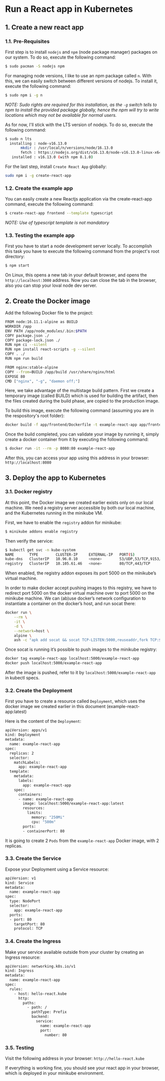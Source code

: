 # Run a React app in Kubernetes

## 1. Create a new react app

### 1.1. Pre-Requisites

First step is to install `nodejs` and `npm` (node package manager) packages on our system. To do so, execute the following command:

```bash
$ sudo pacman -S nodejs npm
```

For managing node versions, I like to use an npm package called `n`. With this, we can easily switch between different versions of nodejs.
To install it, execute the following command:

```bash
$ sudo npm i -g n
```

*NOTE: Sudo rights are required for this installation, as the `-g` switch tells to npm to install the provided package globally, hence the npm will try to write locations which may not be available for normal users.*

As for now, I'll stick with the LTS version of nodejs. To do so, execute the following command:

```bash
$ sudo n lts
  installing : node-v16.13.0
       mkdir : /usr/local/n/versions/node/16.13.0
       fetch : https://nodejs.org/dist/v16.13.0/node-v16.13.0-linux-x64.tar.xz
   installed : v16.13.0 (with npm 8.1.0)
```

For the last step, install `Create React App` globally:

```bash
sudo npm i -g create-react-app
```

### 1.2. Create the example app

You can easily create a new Reactjs application via the create-react-app command, execute the following command:

```bash
$ create-react-app frontend --template typescript
```

*NOTE: Use of typescript template is not mandatory*

### 1.3. Testing the example app

First you have to start a node development server locally. To accomplish this task you have to execute the following command from the project's root directory:

```bash
$ npm start
```

On Linux, this opens a new tab in your default browser, and opens the `http://localhost:3000` address. Now you can close the tab in the browser, also you can stop your loval node dev server.

## 2. Create the Docker image

Add the following Docker file to the project:

```bash
FROM node:16.11.1-alpine as BUILD
WORKDIR /app
ENV PATH /app/node_modules/.bin:$PATH
COPY package.json ./
COPY package-lock.json ./
RUN npm ci --silent
RUN npm install react-scripts -g --silent
COPY . ./
RUN npm run build

FROM nginx:stable-alpine
COPY --from=BUILD /app/build /usr/share/nginx/html
EXPOSE 80
CMD ["nginx", "-g", "daemon off;"]
```

Here, we take advantage of the multistage build pattern. First we create a temporary image (called BUILD) which is used for building the artifact, then the files created during the build phase, are copied
to the production image.

To build this image, execute the following command (assuming you are in the respository's root folder):

```bash
docker build -f app/frontend/Dockerfile -t example-react-app app/frontend/
```

Once the build completed, you can validate your image by running it, simply create a docker container from it by executing the following command:

```bash
$ docker run -it --rm -p 8080:80 example-react-app
```

After this, you can access your app using this address in your browser: `http://localhost:8080`

## 3. Deploy the app to Kubernetes

### 3.1. Docker registry

At this point, the Docker image we created earlier exists only on our local machine. We need a registry server accessible by both our local machine, and the Kubernetes running in the minikube VM.

First, we have to enable the `registry` addon for minikube:

```bash
$ minikube addons enable registry
```

Then verify the service:

```bash
$ kubectl get svc -n kube-system
NAME       TYPE        CLUSTER-IP     EXTERNAL-IP   PORT(S)                  AGE
kube-dns   ClusterIP   10.96.0.10     <none>        53/UDP,53/TCP,9153/TCP   19m
registry   ClusterIP   10.105.61.46   <none>        80/TCP,443/TCP           16m
```

When enabled, the registry addon exposes its port 5000 on the minikube’s virtual machine.

In order to make docker accept pushing images to this registry, we have to redirect port 5000 on the docker virtual machine over to port 5000 on the minikube machine. We can (ab)use docker’s network configuration to instantiate a container on the docker’s host, and run socat there:

```bash
docker run \
    --rm \
    -it \
    -d \
    --network=host \
    alpine \
    ash -c "apk add socat && socat TCP-LISTEN:5000,reuseaddr,fork TCP:$(minikube ip):5000"
```

Once socat is running it’s possible to push images to the minikube registry:

```bash
docker tag example-react-app localhost:5000/example-react-app
docker push localhost:5000/example-react-app
```

After the image is pushed, refer to it by `localhost:5000/example-react-app` in kubectl specs.

### 3.2. Create the Deployment

First you have to create a resource called `Deployment`, which uses the docker image we created earlier in this document (example-react-app:latest)

Here is the content of the `Deployment`:

```bash
apiVersion: apps/v1
kind: Deployment
metadata:
  name: example-react-app
spec:
  replicas: 2
  selector:
    matchLabels:
      app: example-react-app
  template:
    metadata:
      labels:
        app: example-react-app
    spec:
      containers:
      - name: example-react-app
        image: localhost:5000/example-react-app:latest
        resources:
          limits:
            memory: "250Mi"
            cpu: "500m"
        ports:
        - containerPort: 80
```

It is going to create 2 `Pods` from the `example-react-app` Docker image, with 2 replicas.

### 3.3. Create the Service

Expose your Deployment using a Service resource:

```bash
apiVersion: v1
kind: Service
metadata:
  name: example-react-app
spec:
  type: NodePort
  selector:
    app: example-react-app
  ports:
  - port: 80
    targetPort: 80
    protocol: TCP
```

### 3.4. Create the Ingress

Make your service available outside from your cluster by creating an Ingress resource:

```bash
apiVersion: networking.k8s.io/v1
kind: Ingress
metadata:
  name: example-react-app
spec:
  rules:
    - host: hello-react.kube
      http:
        paths:
          - path: /
            pathType: Prefix
            backend:
              service:
                name: example-react-app
                port:
                  number: 80
```

### 3.5. Testing

Visit the following address in your browser: `http://hello-react.kube`

If everything is working fine, you should see your react app in your browser, which is deployed in your minikube environment.